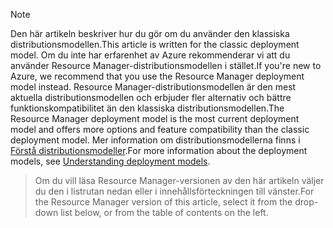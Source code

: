 > [!NOTE]
> <span data-ttu-id="65a77-101">Den här artikeln beskriver hur du gör om du använder den klassiska distributionsmodellen.</span><span class="sxs-lookup"><span data-stu-id="65a77-101">This article is written for the classic deployment model.</span></span> <span data-ttu-id="65a77-102">Om du inte har erfarenhet av Azure rekommenderar vi att du använder Resource Manager-distributionsmodellen i stället.</span><span class="sxs-lookup"><span data-stu-id="65a77-102">If you're new to Azure, we recommend that you use the Resource Manager deployment model instead.</span></span> <span data-ttu-id="65a77-103">Resource Manager-distributionsmodellen är den mest aktuella distributionsmodellen och erbjuder fler alternativ och bättre funktionskompatibilitet än den klassiska distributionsmodellen.</span><span class="sxs-lookup"><span data-stu-id="65a77-103">The Resource Manager deployment model is the most current deployment model and offers more options and feature compatibility than the classic deployment model.</span></span> <span data-ttu-id="65a77-104">Mer information om distributionsmodellerna finns i [Förstå distributionsmodeller](../articles/resource-manager-deployment-model.md).</span><span class="sxs-lookup"><span data-stu-id="65a77-104">For more information about the deployment models, see [Understanding deployment models](../articles/resource-manager-deployment-model.md).</span></span>

> <span data-ttu-id="65a77-105">Om du vill läsa Resource Manager-versionen av den här artikeln väljer du den i listrutan nedan eller i innehållsförteckningen till vänster.</span><span class="sxs-lookup"><span data-stu-id="65a77-105">For the Resource Manager version of this article, select it from the drop-down list below, or from the table of contents on the left.</span></span>
>
>